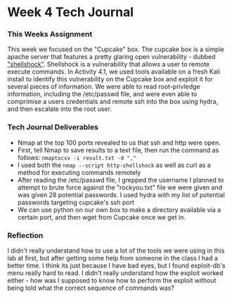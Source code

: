 # Week 4 Tech Journal

### This Weeks Assignment
This week we focused on the "Cupcake" box. The cupcake box is a simple apache server that features a pretty glaring open vulnerability - 
dubbed ["shellshock"](https://owasp.org/www-pdf-archive/Shellshock_-_Tudor_Enache.pdf). Shellshock is a vulnerability that allows a user to remote execute commands. 
In Activity 4.1, we used tools available on a fresh Kali install to identify this vulnerability on the Cupcake box and exploit it for several pieces of information. 
We were able to read root-privledge information, including the /etc/passwd file, and 
were even able to comprimise a users credentials and remote ssh into the box using hydra, and then escalate into the root user.

### Tech Journal Deliverables
- Nmap at the top 100 ports revealed to us that ssh and http were open.
- First, tell Nmap to save results to a text file, then run the command as follows: `nmaptocsv -i result.txt -d ","`
- I used both the `nmap --script http-shellshock` as well as curl as a method for executing commands remotely
- After reading the /etc/passwd file, I grepped the username I planned to attempt to brute force against the "rockyou.txt" file we were given and was given 28 potential passwords. I used hydra with my list of potential passwords targeting cupcake's ssh port
- We can use python on our own box to make a directory available via a certain port, and then wget from Cupcake once we get in.


### Reflection
I didn't really understand how to use a lot of the tools we were using in this lab at first, but after getting some help from someone in the class I had a better time. I think its just because I have bad eyes, but I found exploit-db's menu really hard to read. I didn't really understand how the exploit worked either - how was I supposed to know how to perform the exploit without being told what the correct sequence of commands was?

